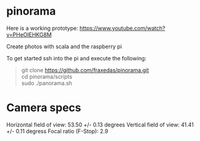 pinorama
========

Here is a working prototype: https://www.youtube.com/watch?v=PHeOIEHKG8M

Create photos with scala and the raspberry pi

To get started ssh into the pi and execute the following:
> git clone https://github.com/fraxedas/pinorama.git  
> cd pinorama/scripts  
> sudo ./panorama.sh  


Camera specs
============
Horizontal field of view:	53.50 +/- 0.13 degrees
Vertical field of view:	41.41 +/- 0.11 degress
Focal ratio (F-Stop):	2.9
